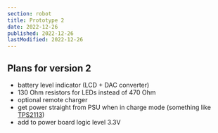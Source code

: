```yaml
---
section: robot
title: Prototype 2
date: 2022-12-26
published: 2022-12-26
lastModified: 2022-12-26
---
```


## Plans for version 2

- battery level indicator (LCD + DAC converter)
- 130 Ohm resistors for LEDs instead of 470 Ohm
- optional remote charger
- get power straight from PSU when in charge mode (something like [TPS2113](https://www.ti.com/lit/ds/symlink/tps2113.pdf))
- add to power board logic level 3.3V
